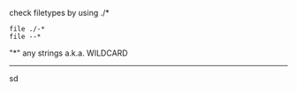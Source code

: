 check filetypes by using ./*

    file ./-*
    file --*
    
"*" any strings a.k.a. WILDCARD

---
sd
